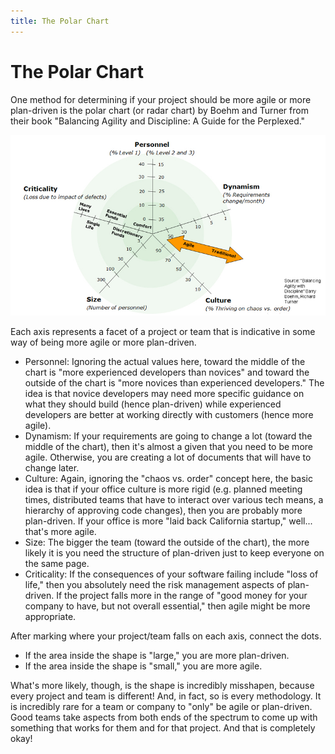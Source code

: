 ```yaml
---
title: The Polar Chart
---
```


# The Polar Chart

One method for determining if your project should be more agile or more plan-driven is the polar chart (or radar chart) by Boehm and Turner from their book "Balancing Agility and Discipline: A Guide for the Perplexed."  

![Polar Chart, by Boehm and Turner](/img/polarchart.jpg)

Each axis represents a facet of a project or team that is indicative in some way of being more agile or more plan-driven.

* Personnel: Ignoring the actual values here, toward the middle of the chart is "more experienced developers than novices" and toward the outside of the chart is "more novices than experienced developers."  The idea is that novice developers may need more specific guidance on what they should build (hence plan-driven) while experienced developers are better at working directly with customers (hence more agile).
* Dynamism: If your requirements are going to change a lot (toward the middle of the chart), then it's almost a given that you need to be more agile.  Otherwise, you are creating a lot of documents that will have to change later.
* Culture: Again, ignoring the "chaos vs. order" concept here, the basic idea is that if your office culture is more rigid (e.g. planned meeting times, distributed teams that have to interact over various tech means, a hierarchy of approving code changes), then you are probably more plan-driven.  If your office is more "laid back California startup," well... that's more agile.
* Size: The bigger the team (toward the outside of the chart), the more likely it is you need the structure of plan-driven just to keep everyone on the same page.
* Criticality: If the consequences of your software failing include "loss of life," then you absolutely need the risk management aspects of plan-driven.  If the project falls more in the range of "good money for your company to have, but not overall essential," then agile might be more appropriate.

After marking where your project/team falls on each axis, connect the dots.

* If the area inside the shape is "large," you are more plan-driven.
* If the area inside the shape is "small," you are more agile.

What's more likely, though, is the shape is incredibly misshapen, because every project and team is different!  And, in fact, so is every methodology.  It is incredibly rare for a team or company to "only" be agile or plan-driven.  Good teams take aspects from both ends of the spectrum to come up with something that works for them and for that project.  And that is completely okay!
